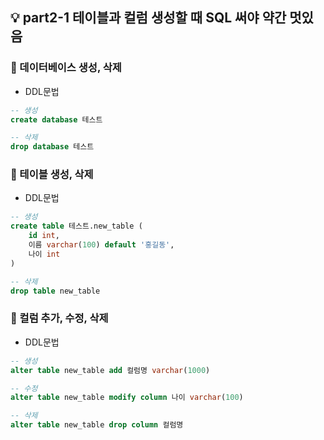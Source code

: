 ## 💡 part2-1 테이블과 컬럼 생성할 때 SQL 써야 약간 멋있음

### 🔹 데이터베이스 생성, 삭제

- DDL문법

```sql
-- 생성
create database 테스트

-- 삭제
drop database 테스트
```

### 🔹 테이블 생성, 삭제

- DDL문법

```sql
-- 생성
create table 테스트.new_table (
	id int,
	이름 varchar(100) default '홍길동',
	나이 int
)

-- 삭제
drop table new_table
```

### 🔹 컬럼 추가, 수정, 삭제

- DDL문법

```sql
-- 생성
alter table new_table add 컬럼명 varchar(1000)

-- 수정
alter table new_table modify column 나이 varchar(100)

-- 삭제
alter table new_table drop column 컬럼명
```
